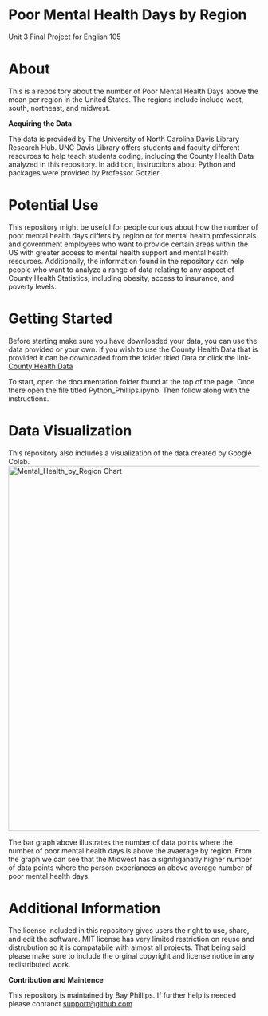 # Poor Mental Health Days by Region
Unit 3 Final Project for English 105
# About
This is a repository about the number of Poor Mental Health Days above the mean per region in the United States. The regions include include west, south, northeast, and midwest. 

**Acquiring the Data** 

The data is provided by The University of North Carolina Davis Library Research Hub. UNC Davis Library offers students and faculty different resources to help teach students coding, including the County Health Data analyzed in this repository. In addition, instructions about Python and packages were provided by Professor Gotzler.
# Potential Use 
This repository might be useful for people curious about how the number of poor mental health days differs by region or for mental health professionals and government employees who want to provide certain areas within the US with greater access to mental health support and mental health resources. Additionally, the information found in the repository can help people who want to analyze a range of data relating to any aspect of County Health Statistics, including obesity, access to insurance, and poverty levels. 
# Getting Started
Before starting make sure you have downloaded your data, you can use the data provided or your own. If you wish to use the County Health Data that is provided it can be downloaded from the folder titled Data or click the link-
[County Health Data](https://github.com/bay-phillips/Unit3.FinalProject.PoorMentalHealthDays/blob/5088f9f6aee277764868135cc844c0e9a6608783/data/CountyHealthData_2014-2015%20(2).csv)

To start, open the documentation folder found at the top of the page. Once there open the file titled Python_Phillips.ipynb. Then follow along with the instructions.
# Data Visualization 
This repository also includes a visualization of the data created by Google Colab. 
<img width="733" alt="Mental_Health_by_Region Chart" src="https://github.com/bay-phillips/Unit3.FinalProject.PoorMentalHealthDays/assets/152188751/7a9e96d8-1b69-4f61-9c96-3e05149775d5">

The bar graph above illustrates the number of data points where the number of poor mental health days is above the avaerage by region. From the graph we can see that the Midwest has a signifiganatly higher number of data points where the person experiances an above average number of poor mental health days. 
# Additional Information
The license included in this repository gives users the right to use, share, and edit the software. MIT license has very limited restriction on reuse and distrubution so it is compatabile with almost all projects. That being said please make sure to include the orginal copyright and license notice in any redistributed work. 

**Contribution and Maintence**

This repository is maintained by Bay Phillips. If further help is needed please contanct support@github.com.
